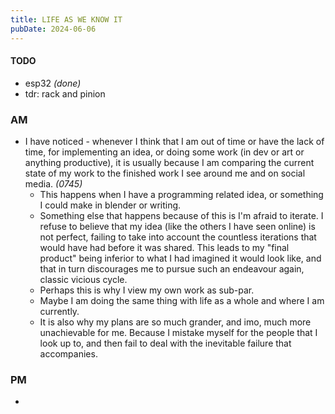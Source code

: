```yaml
---
title: LIFE AS WE KNOW IT
pubDate: 2024-06-06
---
```


#### TODO

- esp32 _(done)_
- tdr: rack and pinion

### AM

- I have noticed - whenever I think that I am out of time or have the lack of time, for implementing an idea, or doing some work (in dev or art or anything productive), it is usually because I am comparing the current state of my work to the finished work I see around me and on social media. _(0745)_
  - This happens when I have a programming related idea, or something I could make in blender or writing.
  - Something else that happens because of this is I'm afraid to iterate. I refuse to believe that my idea (like the others I have seen online) is not perfect, failing to take into account the countless iterations that would have had before it was shared. This leads to my "final product" being inferior to what I had imagined it would look like, and that in turn discourages me to pursue such an endeavour again, classic vicious cycle.
  - Perhaps this is why I view my own work as sub-par.
  - Maybe I am doing the same thing with life as a whole and where I am currently.
  - It is also why my plans are so much grander, and imo, much more unachievable for me. Because I mistake myself for the people that I look up to, and then fail to deal with the inevitable failure that accompanies.

### PM

-
